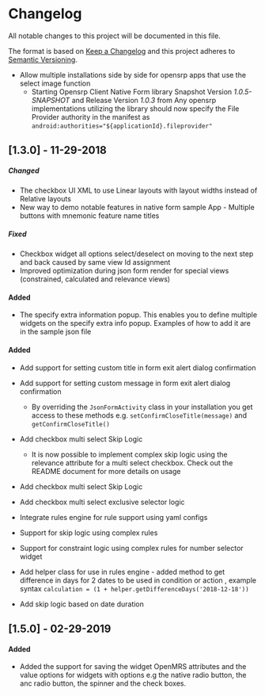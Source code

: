 # Changelog
All notable changes to this project will be documented in this file.

The format is based on [Keep a Changelog](http://keepachangelog.com/en/1.0.0/)
and this project adheres to [Semantic Versioning](http://semver.org/spec/v2.0.0.html).

- Allow multiple installations side by side for opensrp apps that use the select image function
  - Starting Opensrp Client Native Form library Snapshot Version *1.0.5-SNAPSHOT* and Release Version *1.0.3* from Any opensrp implementations utilizing the library should now specify the File Provider authority in the manifest as
     `android:authorities="${applicationId}.fileprovider"`
     
     
[1.3.0] - 11-29-2018
--------------------
##### Changed
- The checkbox UI XML to use Linear layouts with layout widths instead of Relative layouts
- New way to demo notable features in native form sample App - Multiple buttons with mnemonic feature name titles

##### Fixed
- Checkbox widget all options select/deselect on moving to the next step and back caused by same view Id assignment
- Improved optimization during json form render for special views (constrained, calculated and relevance views)

#### Added
- The specify extra information popup. This enables you to define multiple widgets on the specify extra info popup. Examples of how to add it are in the sample json file


#### Added
 
 - Add support for setting custom title in form exit alert dialog confirmation
 - Add support for setting custom message in form exit alert dialog confirmation
    - By overriding the `JsonFormActivity` class in your installation you get access to these methods e.g. `setConfirmCloseTitle(message)` and `getConfirmCloseTitle()`
 
- Add checkbox multi select Skip Logic
  - It is now possible to implement complex skip logic using the relevance attribute for a multi select checkbox. Check out the README document for more details on usage

- Add checkbox multi select Skip Logic
- Add checkbox multi select exclusive selector logic 
- Integrate rules engine for rule support using yaml configs
- Support for skip logic using complex rules 
- Support for constraint logic using complex rules for number selector widget
- Add helper class for use in rules engine - added method to get difference in days for 2 dates to be used in condition or action , example syntax `calculation = (1 + helper.getDifferenceDays('2018-12-18'))` 
- Add skip logic based on date duration



[1.5.0] - 02-29-2019
--------------------
#### Added
 - Added the support for saving the widget OpenMRS attributes and the value options for widgets with options e.g the native radio button, the anc radio button, the spinner and the check boxes. 
 
